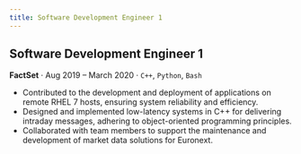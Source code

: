 ```yaml
---
title: Software Development Engineer 1
---
```

## Software Development Engineer 1
**FactSet** · Aug 2019 – March 2020 · `C++`, `Python`, `Bash`

- Contributed to the development and deployment of applications on remote RHEL 7 hosts, ensuring system reliability and efficiency.
- Designed and implemented low-latency systems in C++ for delivering intraday messages, adhering to object-oriented programming principles.
- Collaborated with team members to support the maintenance and development of market data solutions for Euronext.
